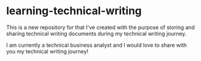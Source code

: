 # learning-technical-writing
This is a new repository for that I've created with the purpose of storing and sharing technical writing documents during my technical writing journey. 

I am currently a technical business analyst and I would love to share with you my technical writing journey!
